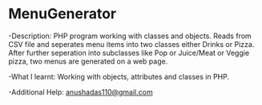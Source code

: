 # MenuGenerator
-Description:
PHP program working with classes and objects. Reads from CSV file and seperates menu items into two classes either Drinks or Pizza. After further seperation into subclasses like Pop or Juice/Meat or Veggie pizza, two menus are generated on a web page.

-What I learnt:
Working with objects, attributes and classes in PHP.

-Additional Help:
anushadas110@gmail.com
